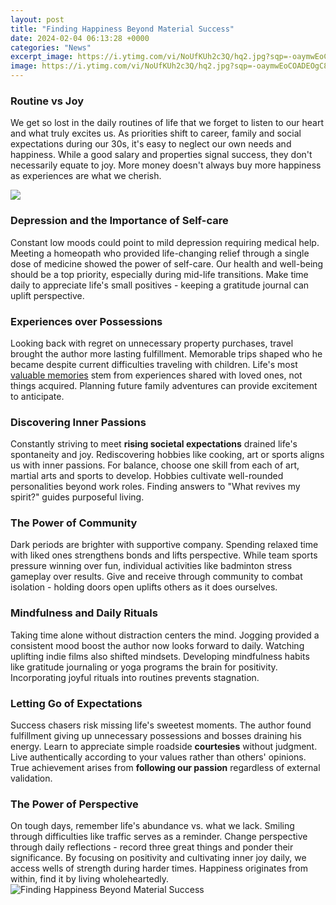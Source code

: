 ```yaml
---
layout: post
title: "Finding Happiness Beyond Material Success"
date: 2024-02-04 06:13:28 +0000
categories: "News"
excerpt_image: https://i.ytimg.com/vi/NoUfKUh2c3Q/hq2.jpg?sqp=-oaymwEoCOADEOgC8quKqQMcGADwAQH4Ad4EgAK4CIoCDAgAEAEYZSBOKD8wDw==&amp;rs=AOn4CLAoWkRE0T2-IRJoXKyZ6R8QIt1H0Q
image: https://i.ytimg.com/vi/NoUfKUh2c3Q/hq2.jpg?sqp=-oaymwEoCOADEOgC8quKqQMcGADwAQH4Ad4EgAK4CIoCDAgAEAEYZSBOKD8wDw==&amp;rs=AOn4CLAoWkRE0T2-IRJoXKyZ6R8QIt1H0Q
---
```


### Routine vs Joy
We get so lost in the daily routines of life that we forget to listen to our heart and what truly excites us. As priorities shift to career, family and social expectations during our 30s, it's easy to neglect our own needs and happiness. While a good salary and properties signal success, they don't necessarily equate to joy. More money doesn't always buy more happiness as experiences are what we cherish.  

![](https://www.coaching-online.org/wp-content/uploads/2022/05/Ways-to-find-hapiness-beyond-material-possessions-e1652121919653.png)
### Depression and the Importance of Self-care
Constant low moods could point to mild depression requiring medical help. Meeting a homeopath who provided life-changing relief through a single dose of medicine showed the power of self-care. Our health and well-being should be a top priority, especially during mid-life transitions. Make time daily to appreciate life's small positives - keeping a gratitude journal can uplift perspective.
### Experiences over Possessions
Looking back with regret on unnecessary property purchases, travel brought the author more lasting fulfillment. Memorable trips shaped who he became despite current difficulties traveling with children. Life's most [valuable memories](https://fistore.mysenprints.com/collection/abbasi) stem from experiences shared with loved ones, not things acquired. Planning future family adventures can provide excitement to anticipate. 
### Discovering Inner Passions
Constantly striving to meet **rising societal expectations** drained life's spontaneity and joy. Rediscovering hobbies like cooking, art or sports aligns us with inner passions. For balance, choose one skill from each of art, martial arts and sports to develop. Hobbies cultivate well-rounded personalities beyond work roles. Finding answers to "What revives my spirit?" guides purposeful living.
### The Power of Community  
Dark periods are brighter with supportive company. Spending relaxed time with liked ones strengthens bonds and lifts perspective. While team sports pressure winning over fun, individual activities like badminton stress gameplay over results. Give and receive through community to combat isolation - holding doors open uplifts others as it does ourselves.
### Mindfulness and Daily Rituals
Taking time alone without distraction centers the mind. Jogging provided a consistent mood boost the author now looks forward to daily. Watching uplifting indie films also shifted mindsets. Developing mindfulness habits like gratitude journaling or yoga programs the brain for positivity. Incorporating joyful rituals into routines prevents stagnation.
### Letting Go of Expectations       
Success chasers risk missing life's sweetest moments. The author found fulfillment giving up unnecessary possessions and bosses draining his energy. Learn to appreciate simple roadside **courtesies** without judgment. Live authentically according to your values rather than others' opinions. True achievement arises from **following our passion** regardless of external validation.
### The Power of Perspective  
On tough days, remember life's abundance vs. what we lack. Smiling through difficulties like traffic serves as a reminder. Change perspective through daily reflections - record three great things and ponder their significance. By focusing on positivity and cultivating inner joy daily, we access wells of strength during harder times. Happiness originates from within, find it by living wholeheartedly.
![Finding Happiness Beyond Material Success](https://i.ytimg.com/vi/NoUfKUh2c3Q/hq2.jpg?sqp=-oaymwEoCOADEOgC8quKqQMcGADwAQH4Ad4EgAK4CIoCDAgAEAEYZSBOKD8wDw==&amp;rs=AOn4CLAoWkRE0T2-IRJoXKyZ6R8QIt1H0Q)